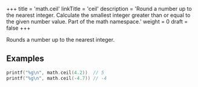 +++
title = 'math.ceil'
linkTitle = 'ceil'
description = 'Round a number up to the nearest integer. Calculate the smallest integer greater than or equal to the given number value. Part of the math namespace.'
weight = 0
draft = false
+++

Rounds a number up to the nearest integer.

## Examples

```go
printf("%g\n", math.ceil(4.2))  // 5
printf("%g\n", math.ceil(-4.7)) // -4
```

